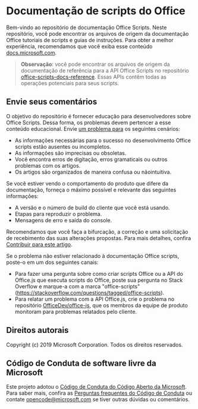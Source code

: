 # <a name="office-scripts-documentation"></a>Documentação de scripts do Office

Bem-vindo ao repositório de documentação Office Scripts. Neste repositório, você pode encontrar os arquivos de origem da documentação Office tutoriais de scripts e guias de instruções. Para obter a melhor experiência, recomendamos que você exiba esse conteúdo [docs.microsoft.com](https://docs.microsoft.com/office/dev/scripts).

> **Observação**: você pode encontrar os arquivos de origem da documentação de referência para a API Office Scripts no repositório [office-scripts-docs-reference](https://github.com/OfficeDev/office-scripts-docs-reference). Essas APIs contêm todas as operações potenciais para seus scripts.

## <a name="give-us-your-feedback"></a>Envie seus comentários

O objetivo do repositório é fornecer educação para desenvolvedores sobre Office Scripts. Dessa forma, os problemas devem pertencer a esse conteúdo educacional. Envie [um problema para](https://github.com/OfficeDev/office-scripts-docs/issues) os seguintes cenários:

- As informações necessárias para o sucesso no desenvolvimento Office scripts estão ausentes ou incompletos.
- As informações são imprecisas ou obsoletas.
- Você encontra erros de digitação, erros gramaticais ou outros problemas com os artigos.
- Os artigos são organizados de maneira confusa ou nãointuitiva.

Se você estiver vendo o comportamento do produto que difere da documentação, forneça o máximo possível e relevante das seguintes informações:

- A versão e o número de build do cliente que você está usando.
- Etapas para reproduzir o problema.
- Mensagens de erro e saída do console.

Recomendamos que você faça a bifurcação, a correção e uma solicitação de recebimento das suas alterações propostas. Para mais detalhes, confira [Contribuir para este artigo](Contributing.md).

Se o problema não estiver relacionado à documentação Office scripts, poste-o em um dos seguintes canais:

- Para fazer uma pergunta sobre como criar scripts Office ou a API do Office.js que executa scripts do Office, poste sua pergunta no Stack Overflow e marque-a com a marca "office-scripts" (https://stackoverflow.com/questions/tagged/office-scripts).
- Para relatar um problema com a API Office.js, crie o problema no repositório [OfficeDev/office-js](https://github.com/OfficeDev/office-js), que os membros da equipe de produto monitoram para problemas relatados pelo cliente.

## <a name="copyright"></a>Direitos autorais

Copyright (c) 2019 Microsoft Corporation. Todos os direitos reservados.

## <a name="microsoft-open-source-code-of-conduct"></a>Código de Conduta de software livre da Microsoft

Este projeto adotou o [Código de Conduta do Código Aberto da Microsoft](https://opensource.microsoft.com/codeofconduct/). Para saber mais, confira as [Perguntas frequentes do Código de Conduta](https://opensource.microsoft.com/codeofconduct/faq/) ou contate [opencode@microsoft.com](mailto:opencode@microsoft.com) se tiver outras dúvidas ou comentários.

